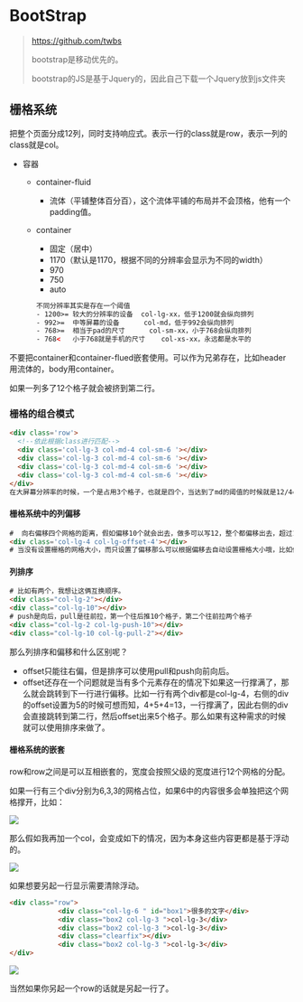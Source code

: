 # BootStrap

> https://github.com/twbs
>
> bootstrap是移动优先的。
>
> bootstrap的JS是基于Jquery的，因此自己下载一个Jquery放到js文件夹

## 栅格系统

把整个页面分成12列，同时支持响应式。表示一行的class就是row，表示一列的class就是col。

- 容器

  - container-fluid

    - 流体（平铺整体百分百），这个流体平铺的布局并不会顶格，他有一个padding值。

  - container

    - 固定（居中）
    - 1170（默认是1170，根据不同的分辨率会显示为不同的width）
    - 970
    - 750
    - auto

    ```html
    不同分辨率其实是存在一个阈值
    - 1200>= 较大的分辨率的设备  col-lg-xx，低于1200就会纵向排列
    - 992>=  中等屏幕的设备      col-md，低于992会纵向排列
    - 768>=  相当于pad的尺寸      col-sm-xx，小于768会纵向排列
    - 768<   小于768就是手机的尺寸    col-xs-xx，永远都是水平的
    ```

不要把container和container-flued嵌套使用。可以作为兄弟存在，比如header用流体的，body用container。

如果一列多了12个格子就会被挤到第二行。

### 栅格的组合模式

```html
<div class='row'>
  <!--依此根据class进行匹配-->
  <div class='col-lg-3 col-md-4 col-sm-6 '></div>
  <div class='col-lg-3 col-md-4 col-sm-6 '></div>
  <div class='col-lg-3 col-md-4 col-sm-6 '></div>
  <div class='col-lg-3 col-md-4 col-sm-6 '></div>
</div>
在大屏幕分辨率的时候，一个是占用3个格子，也就是四个，当达到了md的阈值的时候就是12/4=3，一行3个，然后当到了sm阈值的时候就是一行两个。再小就是一行一个了。
```

#### 栅格系统中的列偏移

```html
#  向右偏移四个网格的距离，假如偏移10个就会出去，做多可以写12，整个都偏移出去，超过12或者小于1都是不起作用的。当达到了lg的阈值的时候就会进行纵向排列，不受偏移的影响了。
<div class='col-lg-4 col-lg-offset-4'></div>
# 当没有设置栅格的网格大小，而只设置了偏移那么可以根据偏移去自动设置栅格大小哦，比如偏移为4，那么栅格大小就为12-4=8。列偏移同样适用于多种栅格混合适合用。
```

#### 列排序

```html
# 比如有两个，我想让这俩互换顺序。
<div class="col-lg-2"></div>
<div class="col-lg-10"></div>
# push是向后，pull是往前拉，第一个往后推10个格子，第二个往前拉两个格子
<div class="col-lg-2 col-lg-push-10"></div>
<div class="col-lg-10 col-lg-pull-2"></div>
```

那么列排序和偏移和什么区别呢？

- offset只能往右偏，但是排序可以使用pull和push向前向后。
- offset还存在一个问题就是当有多个元素存在的情况下如果这一行撑满了，那么就会跳转到下一行进行偏移。比如一行有两个div都是col-lg-4，右侧的div的offset设置为5的时候可想而知，4+5+4=13，一行撑满了，因此右侧的div会直接跳转到第二行，然后offset出来5个格子。那么如果有这种需求的时候就可以使用排序来做了。

#### 栅格系统的嵌套

row和row之间是可以互相嵌套的，宽度会按照父级的宽度进行12个网格的分配。

如果一行有三个div分别为6,3,3的网格占位，如果6中的内容很多会单独把这个网格撑开，比如：

![](http://omk1n04i8.bkt.clouddn.com/18-3-4/17459743.jpg)

那么假如我再加一个col，会变成如下的情况，因为本身这些内容更都是基于浮动的。

![](http://omk1n04i8.bkt.clouddn.com/18-3-4/55780879.jpg)

如果想要另起一行显示需要清除浮动。

```html
<div class="row">
            <div class="col-lg-6 " id="box1">很多的文字</div>
            <div class="box2 col-lg-3 ">col-lg-3</div>
            <div class="box2 col-lg-3 ">col-lg-3</div>
            <div class="clearfix"></div>
            <div class="box2 col-lg-3 ">col-lg-3</div>
</div>
```

![](http://omk1n04i8.bkt.clouddn.com/18-3-4/46976091.jpg)

当然如果你另起一个row的话就是另起一行了。



